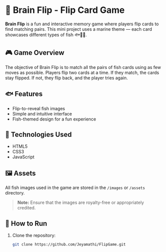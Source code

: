 # 🧠 Brain Flip - Flip Card Game

**Brain Flip** is a fun and interactive memory game where players flip cards to find matching pairs. This mini project uses a marine theme — each card showcases different types of fish 🐟🐠🐡.

## 🎮 Game Overview

The objective of Brain Flip is to match all the pairs of fish cards using as few moves as possible. Players flip two cards at a time. If they match, the cards stay flipped. If not, they flip back, and the player tries again.

## 🐟 Features

- Flip-to-reveal fish images
- Simple and intuitive interface
- Fish-themed design for a fun experience

## 🧱 Technologies Used

- HTML5  
- CSS3  
- JavaScript 
## 🖼️ Assets

All fish images used in the game are stored in the `/images` or `/assets` directory.

> **Note:** Ensure that the images are royalty-free or appropriately credited.

## 🚀 How to Run

1. Clone the repository:

   ```bash
   git clone https://github.com/Jeyamathi/FlipGame.git
